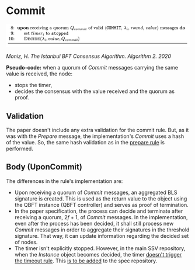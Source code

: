 # Commit

![IBFT_commit](images/IBFT_commit.png)

*Moniz, H. The Istanbul BFT Consensus Algorithm. Algorithm 2. 2020*


**Pseudo-code:** when a quorum of *Commit* messages carrying the same value is received, the node:
- stops the timer,
- decides the consensus with the value received and the quorum as proof.


## Validation

The paper doesn't include any extra validation for the commit rule. But, as it was with the *Prepare* message, the implementation's *Commit* uses a hash of the value. So, the same hash validation as in the [prepare rule](PREPARE.md) is performed.

## Body (UponCommit)

The differences in the rule's implementation are:
- Upon receiving a quorum of *Commit* messages, an aggregated BLS signature is created. This is used as the return value to the object using the QBFT instance (QBFT controller) and serves as proof of termination.
- In the paper specification, the process can decide and terminate after receiving a quorum, $2f+1$, of *Commit* messages. In the implementation, even after the process has been decided, it shall still process new *Commit* messages in order to aggregate their signatures in the threshold signature. That way, it can update information regarding the decided set of nodes.
- The timer isn't explicitly stopped. However, in the main SSV repository, when the *Instance* object becomes decided, the timer [doesn't trigger the timeout rule](https://github.com/bloxapp/ssv/blob/main/protocol/v2/qbft/controller/timer.go). This [is to be added](https://github.com/bloxapp/ssv-spec/issues/294) to the spec repository.